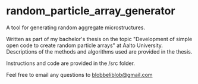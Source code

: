# random_particle_array_generator

A tool for generating random aggregate microstructures.

Written as part of my bachelor's thesis on the topic "Development of simple open code to create random particle arrays" at Aalto University. Descriptions of the methods and algorithms used are provided in the thesis.

Instructions and code are provided in the /src folder.

Feel free to email any questions to blobbeliblob@gmail.com
